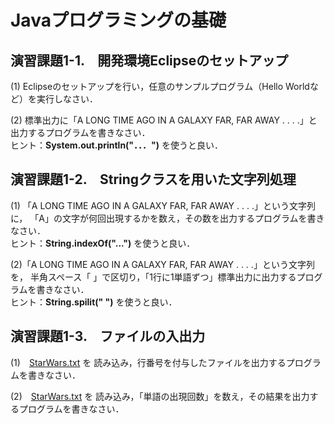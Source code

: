 # Javaプログラミングの基礎
## 演習課題1-1.　開発環境Eclipseのセットアップ
(1) Eclipseのセットアップを行い，任意のサンプルプログラム（Hello Worldなど）を実行しなさい．

(2) 標準出力に「A LONG TIME AGO IN A GALAXY FAR, FAR AWAY . . . .」と出力するプログラムを書きなさい．  
ヒント：**System.out.println("．．．")** を使うと良い．


## 演習課題1-2.　Stringクラスを用いた文字列処理
(1) 「A LONG TIME AGO IN A GALAXY FAR, FAR AWAY . . . .」という文字列に，
「A」の文字が何回出現するかを数え，その数を出力するプログラムを書きなさい．  
ヒント：**String.indexOf("...")** を使うと良い．

(2)「A LONG TIME AGO IN A GALAXY FAR, FAR AWAY . . . .」という文字列を，
半角スペース「 」で区切り，「1行に1単語ずつ」標準出力に出力するプログラムを書きなさい．  
ヒント：**String.spilit(" ")** を使うと良い．

## 演習課題1-3.　ファイルの入出力
(1)　[StarWars.txt](https://github.com/oecu-kozaki-lab/Java-RDF-Exercise/blob/main/StarWars.txt) を
読み込み，行番号を付与したファイルを出力するプログラムを書きなさい．

(2)　[StarWars.txt](https://github.com/oecu-kozaki-lab/Java-RDF-Exercise/blob/main/StarWars.txt) を
読み込み，「単語の出現回数」を数え，その結果を出力するプログラムを書きなさい．
